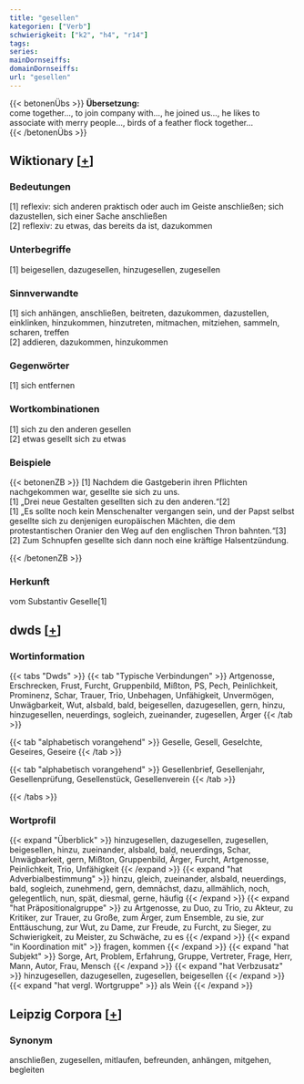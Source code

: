 ```yaml
---
title: "gesellen"
kategorien: ["Verb"]
schwierigkeit: ["k2", "h4", "r14"]
tags:
series:
mainDornseiffs:
domainDornseiffs:
url: "gesellen"
---
```


{{< betonenÜbs >}}
**Übersetzung:**  
come together..., to join company with..., he joined us..., he likes to associate with merry people..., birds of a feather flock together...  
{{< /betonenÜbs >}}

## Wiktionary [[+](https://de.wiktionary.org/wiki/gesellen)]

### Bedeutungen
[1] reflexiv: sich anderen praktisch oder auch im Geiste anschließen; sich dazustellen, sich einer Sache anschließen  
[2] reflexiv: zu etwas, das bereits da ist, dazukommen  

### Unterbegriffe
[1] beigesellen, dazugesellen, hinzugesellen, zugesellen  

### Sinnverwandte
[1] sich anhängen, anschließen, beitreten, dazukommen, dazustellen, einklinken, hinzukommen, hinzutreten, mitmachen, mitziehen, sammeln, scharen, treffen  
[2] addieren, dazukommen, hinzukommen  

### Gegenwörter
[1] sich entfernen  

### Wortkombinationen
[1] sich zu den anderen gesellen  
[2] etwas gesellt sich zu etwas  

### Beispiele
{{< betonenZB >}}
[1] Nachdem die Gastgeberin ihren Pflichten nachgekommen war, gesellte sie sich zu uns.  
[1] „Drei neue Gestalten gesellten sich zu den anderen.“[2]  
[1] „Es sollte noch kein Menschenalter vergangen sein, und der Papst selbst gesellte sich zu denjenigen europäischen Mächten, die dem protestantischen Oranier den Weg auf den englischen Thron bahnten.“[3]  
[2] Zum Schnupfen gesellte sich dann noch eine kräftige Halsentzündung.  

{{< /betonenZB >}}
### Herkunft
vom Substantiv Geselle[1]  



## dwds [[+](https://www.dwds.de/wb/gesellen)]

### Wortinformation
{{< tabs "Dwds" >}}
{{< tab "Typische Verbindungen" >}}
Artgenosse, Erschrecken, Frust, Furcht, Gruppenbild, Mißton, PS, Pech, Peinlichkeit, Prominenz, Schar, Trauer, Trio, Unbehagen, Unfähigkeit, Unvermögen, Unwägbarkeit, Wut, alsbald, bald, beigesellen, dazugesellen, gern, hinzu, hinzugesellen, neuerdings, sogleich, zueinander, zugesellen, Ärger
{{< /tab >}}

{{< tab "alphabetisch vorangehend" >}}
Geselle, Gesell, Geselchte, Geseires, Geseire
{{< /tab >}}

{{< tab "alphabetisch vorangehend" >}}
Gesellenbrief, Gesellenjahr, Gesellenprüfung, Gesellenstück, Gesellenverein
{{< /tab >}}

{{< /tabs >}}

### Wortprofil
{{< expand "Überblick" >}} hinzugesellen, dazugesellen, zugesellen, beigesellen, hinzu, zueinander, alsbald, bald, neuerdings, Schar, Unwägbarkeit, gern, Mißton, Gruppenbild, Ärger, Furcht, Artgenosse, Peinlichkeit, Trio, Unfähigkeit {{< /expand >}}
{{< expand "hat Adverbialbestimmung" >}} hinzu, gleich, zueinander, alsbald, neuerdings, bald, sogleich, zunehmend, gern, demnächst, dazu, allmählich, noch, gelegentlich, nun, spät, diesmal, gerne, häufig {{< /expand >}}
{{< expand "hat Präpositionalgruppe" >}} zu Artgenosse, zu Duo, zu Trio, zu Akteur, zu Kritiker, zur Trauer, zu Große, zum Ärger, zum Ensemble, zu sie, zur Enttäuschung, zur Wut, zu Dame, zur Freude, zu Furcht, zu Sieger, zu Schwierigkeit, zu Meister, zu Schwäche, zu es {{< /expand >}}
{{< expand "in Koordination mit" >}} fragen, kommen {{< /expand >}}
{{< expand "hat Subjekt" >}} Sorge, Art, Problem, Erfahrung, Gruppe, Vertreter, Frage, Herr, Mann, Autor, Frau, Mensch {{< /expand >}}
{{< expand "hat Verbzusatz" >}} hinzugesellen, dazugesellen, zugesellen, beigesellen {{< /expand >}}
{{< expand "hat vergl. Wortgruppe" >}} als Wein {{< /expand >}}

## Leipzig Corpora [[+](https://corpora.uni-leipzig.de/en/res?word=gesellen&corpusId=deu_newscrawl-public_2018)]


### Synonym
anschließen, zugesellen, mitlaufen, befreunden, anhängen, mitgehen, begleiten

